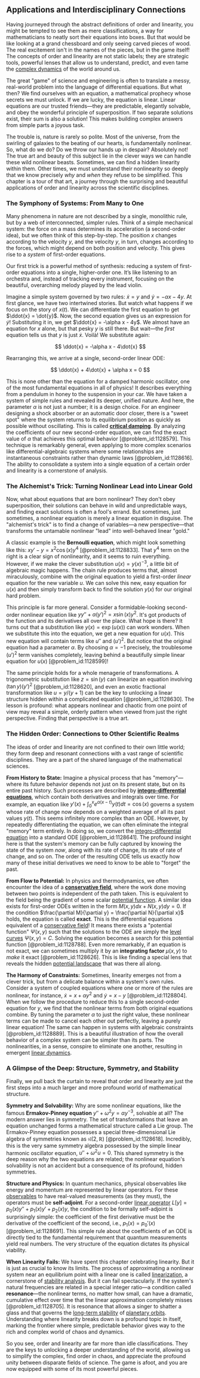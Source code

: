 ## Applications and Interdisciplinary Connections

Having journeyed through the abstract definitions of order and linearity, you might be tempted to see them as mere classifications, a way for mathematicians to neatly sort their equations into boxes. But that would be like looking at a grand chessboard and only seeing carved pieces of wood. The real excitement isn't in the names of the pieces, but in the game itself! The concepts of order and linearity are not static labels; they are strategic tools, powerful lenses that allow us to understand, predict, and even tame the [complex dynamics](@article_id:170698) of the world around us.

The great "game" of science and engineering is often to translate a messy, real-world problem into the language of differential equations. But what then? We find ourselves with an equation, a mathematical prophecy whose secrets we must unlock. If we are lucky, the equation is linear. Linear equations are our trusted friends—they are predictable, elegantly solvable, and obey the wonderful principle of superposition. If two separate solutions exist, their sum is also a solution! This makes building complex answers from simple parts a joyous task.

The trouble is, nature is rarely so polite. Most of the universe, from the swirling of galaxies to the beating of our hearts, is fundamentally nonlinear. So, what do we do? Do we throw our hands up in despair? Absolutely not! The true art and beauty of this subject lie in the clever ways we can handle these wild nonlinear beasts. Sometimes, we can find a hidden linearity within them. Other times, we must understand their nonlinearity so deeply that we know precisely *why* and *when* they refuse to be simplified. This chapter is a tour of that art, a journey through the surprising and beautiful applications of order and linearity across the scientific disciplines.

### The Symphony of Systems: From Many to One

Many phenomena in nature are not described by a single, monolithic rule, but by a web of interconnected, simpler rules. Think of a simple mechanical system: the force on a mass determines its acceleration (a second-order idea), but we often think of this step-by-step. The position $x$ changes according to the velocity $y$, and the velocity $y$, in turn, changes according to the forces, which might depend on both position and velocity. This gives rise to a *system* of first-order equations.

Our first trick is a powerful method of synthesis: reducing a system of first-order equations into a single, higher-order one. It’s like listening to an orchestra and, instead of tracking every instrument, focusing on the beautiful, overarching melody played by the lead violin.

Imagine a simple system governed by two rules: $\dot{x} = y$ and $\dot{y} = -\alpha x - 4y$. At first glance, we have two intertwined stories. But watch what happens if we focus on the story of $x(t)$. We can differentiate the first equation to get $\ddot{x} = \dot{y}$. Now, the second equation gives us an expression for $\dot{y}$! Substituting it in, we get $\ddot{x} = -\alpha x - 4y$. We almost have an equation for $x$ alone, but that pesky $y$ is still there. But wait—the *first* equation tells us that $y$ is just $\dot{x}$. Voilà! We substitute again:

$$ \ddot{x} = -\alpha x - 4\dot{x} $$

Rearranging this, we arrive at a single, second-order linear ODE:

$$ \ddot{x} + 4\dot{x} + \alpha x = 0 $$

This is none other than the equation for a damped harmonic oscillator, one of the most fundamental equations in all of physics! It describes everything from a pendulum in honey to the suspension in your car. We have taken a system of simple rules and revealed its deeper, unified nature. And here, the parameter $\alpha$ is not just a number; it is a design choice. For an engineer designing a shock absorber or an automatic door closer, there is a "sweet spot" where the system returns to its equilibrium position as quickly as possible without oscillating. This is called **[critical damping](@article_id:154965)**. By analyzing the coefficients of our new second-order equation, we can find the exact value of $\alpha$ that achieves this optimal behavior [@problem_id:1128579]. This technique is remarkably general, even applying to more complex scenarios like differential-algebraic systems where some relationships are instantaneous constraints rather than dynamic laws [@problem_id:1128616]. The ability to consolidate a system into a single equation of a certain order and linearity is a cornerstone of analysis.

### The Alchemist's Trick: Turning Nonlinear Lead into Linear Gold

Now, what about equations that are born nonlinear? They don't obey superposition, their solutions can behave in wild and unpredictable ways, and finding exact solutions is often a fool's errand. But sometimes, just sometimes, a nonlinear equation is merely a linear equation in disguise. The "alchemist's trick" is to find a change of variables—a new perspective—that transforms the untamable nonlinear "lead" into well-behaved linear "gold."

A classic example is the **Bernoulli equation**, which might look something like this: $x y' - y = x^2 \cos(x) y^4$ [@problem_id:1128833]. That $y^4$ term on the right is a clear sign of nonlinearity, and it seems to ruin everything. However, if we make the clever substitution $u(x) = y(x)^{-3}$, a little bit of algebraic magic happens. The chain rule produces terms that, almost miraculously, combine with the original equation to yield a first-order *linear* equation for the new variable $u$. We can solve this new, easy equation for $u(x)$ and then simply transform back to find the solution $y(x)$ for our original hard problem.

This principle is far more general. Consider a formidable-looking second-order nonlinear equation like $y y'' + \alpha (y')^2 = x \sin(x) y^2$. It's got products of the function and its derivatives all over the place. What hope is there? It turns out that a substitution like $y(x) = \exp(u(x))$ can work wonders. When we substitute this into the equation, we get a new equation for $u(x)$. This new equation will contain terms like $u''$ and $(u')^2$. But notice that the original equation had a parameter $\alpha$. By choosing $\alpha = -1$ precisely, the troublesome $(u')^2$ term vanishes completely, leaving behind a beautifully simple linear equation for $u(x)$ [@problem_id:1128599]!

The same principle holds for a whole menagerie of transformations. A trigonometric substitution like $z = \sin(y)$ can linearize an equation involving $(\tan y)(y')^2$ [@problem_id:1128620], and even an exotic fractional transformation like $u = y/(y+1)$ can be the key to unlocking a linear structure hidden within a complicated equation [@problem_id:1128630]. The lesson is profound: what appears nonlinear and chaotic from one point of view may reveal a simple, orderly pattern when viewed from just the right perspective. Finding that perspective is a true art.

### The Hidden Order: Connections to Other Scientific Realms

The ideas of order and linearity are not confined to their own little world; they form deep and resonant connections with a vast range of scientific disciplines. They are a part of the shared language of the mathematical sciences.

**From History to State:** Imagine a physical process that has "memory"—where its future behavior depends not just on its present state, but on its entire past history. Such processes are described by **[integro-differential equations](@article_id:164556)**, which contain both derivatives and integrals over time. For example, an equation like $y'(x) + \int_0^x e^{\alpha(x-t)} y(t) dt = \cos(x)$ governs a system whose rate of change now depends on a weighted average of all its past values $y(t)$. This seems infinitely more complex than an ODE. However, by repeatedly differentiating the equation, we can often eliminate the integral "memory" term entirely. In doing so, we convert the [integro-differential equation](@article_id:175007) into a standard ODE [@problem_id:1128641]. The profound insight here is that the system's memory can be fully captured by knowing the state of the system *now*, along with its rate of change, its rate of rate of change, and so on. The order of the resulting ODE tells us exactly how many of these initial derivatives we need to know to be able to "forget" the past.

**From Flow to Potential:** In physics and thermodynamics, we often encounter the idea of a **[conservative field](@article_id:270904)**, where the work done moving between two points is independent of the path taken. This is equivalent to the field being the gradient of some scalar [potential function](@article_id:268168). A similar idea exists for first-order ODEs written in the form $M(x, y)dx + N(x, y)dy = 0$. If the condition $\frac{\partial M}{\partial y} = \frac{\partial N}{\partial x}$ holds, the equation is called **exact**. This is the differential equations equivalent of a [conservative field](@article_id:270904)! It means there exists a "potential function" $\Psi(x, y)$ such that the solutions to the ODE are simply the [level curves](@article_id:268010) $\Psi(x, y) = C$. Solving the equation becomes a search for this potential function [@problem_id:1128788]. Even more remarkably, if an equation is not exact, we can sometimes multiply it by an **integrating factor** $\mu(x,y)$ to *make* it exact [@problem_id:1128626]. This is like finding a special lens that reveals the hidden [potential landscape](@article_id:270502) that was there all along.

**The Harmony of Constraints:** Sometimes, linearity emerges not from a clever trick, but from a delicate balance within a system's own rules. Consider a system of coupled equations where one or more of the rules are nonlinear, for instance, $\dot{x} = x + \alpha y^2$ and $\dot{y} = x-y$ [@problem_id:1128804]. When we follow the procedure to reduce this to a single second-order equation for $y$, we find that the nonlinear terms from both original equations combine. By tuning the parameter $\alpha$ to just the right value, these nonlinear terms can be made to cancel each other out perfectly, leaving a purely linear equation! The same can happen in systems with algebraic constraints [@problem_id:1128889]. This is a beautiful illustration of how the overall behavior of a complex system can be simpler than its parts. The nonlinearities, in a sense, conspire to eliminate one another, resulting in emergent [linear dynamics](@article_id:177354).

### A Glimpse of the Deep: Structure, Symmetry, and Stability

Finally, we pull back the curtain to reveal that order and linearity are just the first steps into a much larger and more profound world of mathematical structure.

**Symmetry and Solvability:** Why are some nonlinear equations, like the famous **Ermakov-Pinney equation** $y'' + \omega^2 y = \alpha y^{-3}$, solvable at all? The modern answer lies in symmetry. The set of transformations that leave an equation unchanged forms a mathematical structure called a Lie group. The Ermakov-Pinney equation possesses a special three-dimensional Lie algebra of symmetries known as $\mathfrak{sl}(2,\mathbb{R})$ [@problem_id:1128618]. Incredibly, this is the very same symmetry algebra possessed by the simple linear harmonic oscillator equation, $u''+\omega^2 u = 0$. This shared symmetry is the deep reason why the two equations are related; the nonlinear equation's solvability is not an accident but a consequence of its profound, hidden symmetries.

**Structure and Physics:** In quantum mechanics, physical observables like energy and momentum are represented by linear operators. For these [observables](@article_id:266639) to have real-valued measurements (as they must), the operators must be **self-adjoint**. For a second-order [linear operator](@article_id:136026) $L[y] = p_0(x)y'' + p_1(x)y' + p_2(x)y$, the condition to be formally self-adjoint is surprisingly simple: the coefficient of the first derivative must be the derivative of the coefficient of the second, i.e., $p_1(x) = p_0'(x)$ [@problem_id:1128691]. This simple rule about the coefficients of an ODE is directly tied to the fundamental requirement that quantum measurements yield real numbers. The very structure of the equation dictates its physical viability.

**When Linearity Fails:** We have spent this chapter celebrating linearity. But it is just as crucial to know its limits. The process of approximating a nonlinear system near an equilibrium point with a linear one is called [linearization](@article_id:267176), a cornerstone of [stability analysis](@article_id:143583). But it can fail spectacularly. If the system's natural frequencies are related in a special integer ratio—a condition called **resonance**—the nonlinear terms, no matter how small, can have a dramatic, cumulative effect over time that the linear approximation completely misses [@problem_id:1128705]. It is resonance that allows a singer to shatter a glass and that governs the [long-term stability](@article_id:145629) of [planetary orbits](@article_id:178510). Understanding where linearity breaks down is a profound topic in itself, marking the frontier where simple, predictable behavior gives way to the rich and complex world of chaos and dynamics.

So you see, order and linearity are far more than idle classifications. They are the keys to unlocking a deeper understanding of the world, allowing us to simplify the complex, find order in chaos, and appreciate the profound unity between disparate fields of science. The game is afoot, and you are now equipped with some of its most powerful pieces.